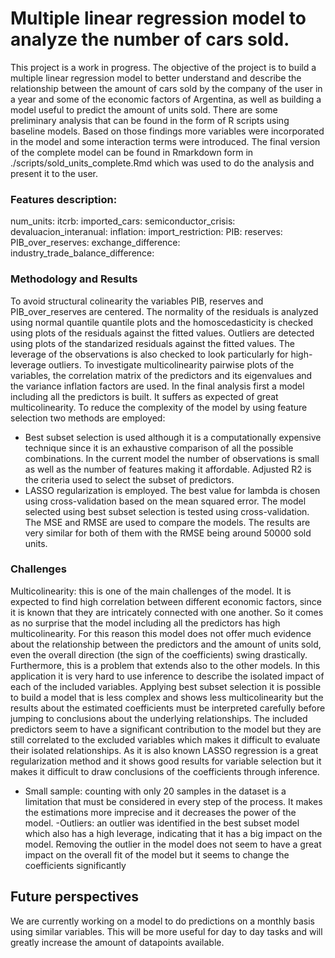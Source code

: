 # Multiple linear regression model to analyze the number of cars sold. 
This project is a work in progress.
The objective of the project is to build a multiple linear regression model to better understand and describe the relationship between the amount of cars sold by the company of the user in a year and some of the economic factors of Argentina, as well as building a model useful to predict the amount of units sold. 
There are some preliminary analysis that can be found in the form of R scripts using baseline models.
Based on those findings more variables were incorporated in the model and some interaction terms were introduced.
The final version of the complete model can be found in Rmarkdown form in ./scripts/sold_units_complete.Rmd which was used to do the analysis and present it to the user.

### Features description:
num_units:
itcrb:
imported_cars:
semiconductor_crisis: 
devaluacion_interanual:
inflation: 
import_restriction:
PIB:
reserves:
PIB_over_reserves:
exchange_difference:
industry_trade_balance_difference:

### Methodology and Results
To avoid structural colinearity the variables PIB, reserves and PIB_over_reserves are centered.
The normality of the residuals is analyzed using normal quantile quantile plots and the homoscedasticity is checked using plots of the residuals against the fitted values.
Outliers are detected using plots of the standarized residuals against the fitted values. The leverage of the observations is also checked to look particularly for high-leverage outliers.
To investigate multicolinearity pairwise plots of the variables, the correlation matrix of the predictors and its eigenvalues and the variance inflation factors are used.
In the final analysis first a model including all the predictors is built. It suffers as expected of great multicolinearity.
To reduce the complexity of the model by using feature selection two methods are employed: 
 - Best subset selection is used although it is a computationally expensive technique since it is an exhaustive comparison of all the possible combinations. In the current model the number of observations is small as well as the number of features making it affordable. Adjusted R2 is the criteria used to select the subset of predictors.
 - LASSO regularization is employed. The best value for lambda is chosen using cross-validation based on the mean squared error.
The model selected using best subset selection is tested using cross-validation.
The MSE and RMSE are used to compare the models. The results are very similar for both of them with the RMSE being around 50000 sold units.
 
### Challenges
Multicolinearity: this is one of the main challenges of the model. It is expected to find high correlation between different economic factors, since it is known that they are intricately connected with one another. So it comes as no surprise that the model including all the predictors has high multicolinearity. For this reason this model does not offer much evidence about the relationship between the predictors and the amount of units sold, even the overall direction (the sign of the coefficients) swing drastically. Furthermore, this is a problem that extends also to the other models. In this application it is very hard to use inference to describe the isolated impact of each of the included variables. 
Applying best subset selection it is possible to build a model that is less complex and shows less multicolinearity but the results about the estimated coefficients must be interpreted carefully before jumping to conclusions about the underlying relationships. The included predictors seem to have a significant contribution to the model but they are still correlated to the excluded variables which makes it difficult to evaluate their isolated relationships.
As it is also known LASSO regression is a great regularization method and it shows good results for variable selection but it makes it difficult to draw conclusions of the coefficients through inference.
- Small sample: counting with only 20 samples in the dataset is a limitation that must be considered in every step of the process. It makes the estimations more imprecise and it decreases the power of the model.
-Outliers: an outlier was identified in the best subset model which also has a high leverage, indicating that it has a big impact on the model. Removing the outlier in the model does not seem to have a great impact on the overall fit of the model but it seems to change the coefficients significantly

## Future perspectives
We are currently working on a model to do predictions on a monthly basis using similar variables. This will be more useful for day to day tasks and will greatly increase the amount of datapoints available.